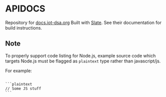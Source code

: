 APIDOCS
=======

Repository for [docs.iot-dsa.org](http://docs.iot-dsa.org)
Built with [Slate](https://github.com/tripit/slate). See their documentation for
build instructions.

Note
----

To properly support code listing for Node.js, example source code which targets
Node.js must be flagged as `plaintext` type rather than javascript/js.

For example:

<pre><code>
```plaintext
// Some JS stuff
```
</code></pre>
